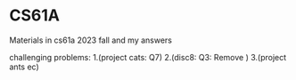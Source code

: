 # CS61A
Materials in cs61a 2023 fall and my answers

challenging problems: 1.(project cats: Q7) 2.(disc8: Q3: Remove ) 3.(project ants ec)
